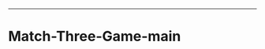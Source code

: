 ---------------------------------------------------------------------------------------------------
# Match-Three-Game-main
